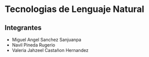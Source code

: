 # Tecnologias de Lenguaje Natural
## Integrantes
* Miguel Angel Sanchez Sanjuanpa
* Navil Pineda Rugerio
* Valeria Jahzeel Castañon Hernandez
